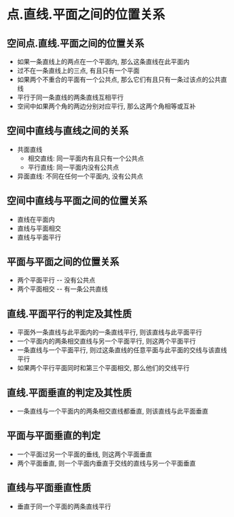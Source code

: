 # 点.直线.平面之间的位置关系

## 空间点.直线.平面之间的位置关系

- 如果一条直线上的两点在一个平面内, 那么这条直线在此平面内
- 过不在一条直线上的三点, 有且只有一个平面
- 如果两个不重合的平面有一个公共点, 那么它们有且只有一条过该点的公共直线
- 平行于同一条直线的两条直线互相平行
- 空间中如果两个角的两边分别对应平行, 那么这两个角相等或互补

## 空间中直线与直线之间的关系

- 共面直线
  - 相交直线: 同一平面内有且只有一个公共点
  - 平行直线: 同一平面内没有公共点
- 异面直线: 不同在任何一个平面内, 没有公共点

## 空间中直线与平面之间的位置关系

- 直线在平面内
- 直线与平面相交
- 直线与平面平行

## 平面与平面之间的位置关系

- 两个平面平行 -- 没有公共点
- 两个平面相交 -- 有一条公共直线

## 直线.平面平行的判定及其性质

- 平面外一条直线与此平面内的一条直线平行, 则该直线与此平面平行
- 一个平面内的两条相交直线与另一个平面平行, 则这两个平面平行
- 一条直线与一个平面平行, 则过这条直线的任意平面与此平面的交线与该直线平行
- 如果两个平行平面同时和第三个平面相交, 那么他们的交线平行

## 直线.平面垂直的判定及其性质

- 一条直线与一个平面内的两条相交直线都垂直, 则该直线与此平面垂直

## 平面与平面垂直的判定

- 一个平面过另一个平面的垂线, 则这两个平面垂直
- 两个平面垂直, 则一个平面内垂直于交线的直线与另一个平面垂直

## 直线与平面垂直性质

- 垂直于同一个平面的两条直线平行
